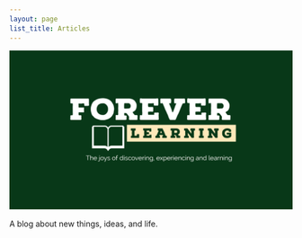 ```yaml
---
layout: page
list_title: Articles
---
```


![Blog logo](assets/header.png)

A blog about new things, ideas, and life.